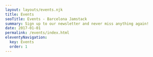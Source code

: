 ```yaml
---
layout: layouts/events.njk
title: Events
seoTitle: Events - Barcelona Jamstack
summary: Sign up to our newsletter and never miss anything again!
date: 2017-01-01
permalink: /events/index.html
eleventyNavigation:
  key: Events
  order: 1
---
```

